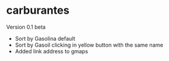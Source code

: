 # carburantes

Version 0.1 beta

- Sort by Gasolina default
- Sort by Gasoil clicking in yellow button with the same name
- Added link address to gmaps

